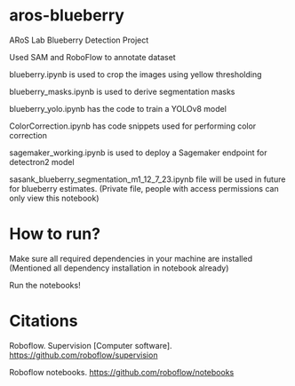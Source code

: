 # aros-blueberry
ARoS Lab Blueberry Detection Project

Used SAM and RoboFlow to annotate dataset

blueberry.ipynb is used to crop the images using yellow thresholding

blueberry_masks.ipynb is used to derive segmentation masks

blueberry_yolo.ipynb has the code to train a YOLOv8 model

ColorCorrection.ipynb has code snippets used for performing color correction

sagemaker_working.ipynb is used to deploy a Sagemaker endpoint for detectron2 model


sasank_blueberry_segmentation_m1_12_7_23.ipynb file will be used in future for blueberry estimates. (Private file, people with access permissions can only view this notebook) 

# How to run?

Make sure all required dependencies in your machine are installed (Mentioned all dependency installation in notebook already)

Run the notebooks!

# Citations

Roboflow. Supervision [Computer software]. https://github.com/roboflow/supervision

Roboflow notebooks. https://github.com/roboflow/notebooks

